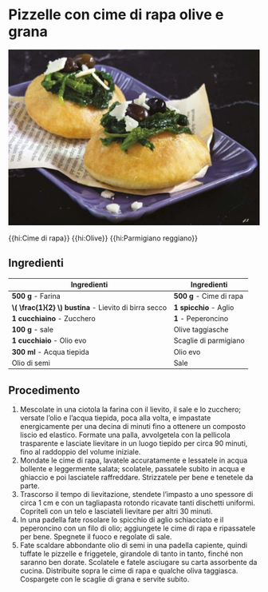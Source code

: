 # Pizzelle con cime di rapa olive e grana

![](img/Pizzelle-con-cime-di-rapa-olive-e-grana.webp)

{{hi:Cime di rapa}}
{{hi:Olive}}
{{hi:Parmigiano reggiano}}

## Ingredienti

| Ingredienti                  | Ingredienti             |
| ---------------------------- | ----------------------- |
| **500 g** - Farina | **500 g** - Cime di rapa |
| **\\( \frac{1}{2} \\) bustina** - Lievito di birra secco | **1 spicchio** - Aglio |
| **1 cucchiaino** - Zucchero | **1** - Peperoncino |
| **100 g** - sale | Olive taggiasche |
| **1 cucchiaio** - Olio evo | Scaglie di parmigiano |
| **300 ml** - Acqua tiepida | Olio evo |
| Olio di semi | Sale |

## Procedimento

1. Mescolate in una ciotola la farina con il lievito, il sale e lo zucchero; versate l’olio e l’acqua tiepida, poca alla volta, e impastate energicamente per una decina di minuti fino a ottenere un composto liscio ed elastico. Formate una palla, avvolgetela con la pellicola trasparente e lasciate lievitare in un luogo tiepido per circa 90 minuti, fino al raddoppio del volume iniziale.
1. Mondate le cime di rapa, lavatele accuratamente e lessatele in acqua bollente e leggermente salata; scolatele, passatele subito in acqua e ghiaccio e poi lasciatele raffreddare. Strizzatele per bene e tenetele da parte.
1. Trascorso il tempo di lievitazione, stendete l’impasto a uno spessore di circa 1 cm e con un tagliapasta rotondo ricavate tanti dischetti uniformi. Copriteli con un telo e lasciateli lievitare per altri 30 minuti.
1. In una padella fate rosolare lo spicchio di aglio schiacciato e il peperoncino con un filo di olio; aggiungete le cime di rapa e ripassatele per bene. Spegnete il fuoco e regolate di sale.
1. Fate scaldare abbondante olio di semi in una padella capiente, quindi tuffate le pizzelle e friggetele, girandole di tanto in tanto, finché non saranno ben dorate. Scolatele e fatele asciugare su carta assorbente da cucina. Distribuite sopra le cime di rapa e qualche oliva taggiasca. Cospargete con le scaglie di grana e servite subito.

